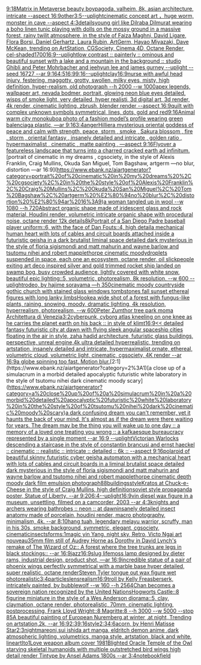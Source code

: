 [9:18](https://www.ebank.nz/aiartgenerator?category=9%3A18)[Matrix in Metaverse beauty boy](https://www.ebank.nz/aiartgenerator?category=Matrix%20in%20Metaverse%20beauty%20boy)[pagoda, valheim, 8k, asian architecture, intricate --aspect 16:9](https://www.ebank.nz/aiartgenerator?category=pagoda%2C%20valheim%2C%208k%2C%20asian%20architecture%2C%20intricate%20--aspect%2016%3A9)[other](https://www.ebank.nz/aiartgenerator?category=other)[3:5](https://www.ebank.nz/aiartgenerator?category=3%3A5)[--uplight](https://www.ebank.nz/aiartgenerator?category=--uplight)[cinematic concept art ，huge worm, monster in cave  --aspect 4:3](https://www.ebank.nz/aiartgenerator?category=cinematic%20concept%20art%20%EF%BC%8Chuge%20worm%2C%20monster%20in%20cave%20%20--aspect%204%3A3)[details](https://www.ebank.nz/aiartgenerator?category=details)[young girl like Dilraba Dilmurat wearing a boho linen tunic playing with dolls on the mossy ground in a massive forest, rainy twilit atmosphere, in the style of Faiza Maghni, David Ligare, Flora Borsi, Daniel Gerhartz, Laura Rubin, ArtGerm, Hayao Miyazaki, Dave McKean, trending on ArtStation, CGSociety, Cinema 4D, Octane Render, cel-shaded](https://www.ebank.nz/aiartgenerator?category=young%20girl%20like%20Dilraba%20Dilmurat%20wearing%20a%20boho%20linen%20tunic%20playing%20with%20dolls%20on%20the%20mossy%20ground%20in%20a%20massive%20forest%2C%20rainy%20twilit%20atmosphere%2C%20in%20the%20style%20of%20Faiza%20Maghni%2C%20David%20Ligare%2C%20Flora%20Borsi%2C%20Daniel%20Gerhartz%2C%20Laura%20Rubin%2C%20ArtGerm%2C%20Hayao%20Miyazaki%2C%20Dave%20McKean%2C%20trending%20on%20ArtStation%2C%20CGSociety%2C%20Cinema%204D%2C%20Octane%20Render%2C%20cel-shaded)[1700](https://www.ebank.nz/aiartgenerator?category=1700)[16:9](https://www.ebank.nz/aiartgenerator?category=16%3A9)[--uplight](https://www.ebank.nz/aiartgenerator?category=--uplight)[low contrast :: painterly :: ominous and beautiful sunset with a lake and a mountain in the background :: studio Ghibli and Peter Mohrbacher and jeehyun lee and james gurney --uplight --seed 16727 --ar 9:16](https://www.ebank.nz/aiartgenerator?category=low%20contrast%20%3A%3A%20painterly%20%3A%3A%20ominous%20and%20beautiful%20sunset%20with%20a%20lake%20and%20a%20mountain%20in%20the%20background%20%3A%3A%20studio%20Ghibli%20and%20Peter%20Mohrbacher%20and%20jeehyun%20lee%20and%20james%20gurney%20--uplight%20--seed%2016727%20--ar%209%3A16)[4:5](https://www.ebank.nz/aiartgenerator?category=4%3A5)[16:9](https://www.ebank.nz/aiartgenerator?category=16%3A9)[9:16](https://www.ebank.nz/aiartgenerator?category=9%3A16)[--uplight](https://www.ebank.nz/aiartgenerator?category=--uplight)[clay](https://www.ebank.nz/aiartgenerator?category=clay)[16:9](https://www.ebank.nz/aiartgenerator?category=16%3A9)[nurse with awful head injury, festering, maggotty, grotty, swollen, milky eyes, misty, high definition, hyper-realism, old photograph --h 2000 --w 1000](https://www.ebank.nz/aiartgenerator?category=nurse%20with%20awful%20head%20injury%2C%20festering%2C%20maggotty%2C%20grotty%2C%20swollen%2C%20milky%20eyes%2C%20misty%2C%20high%20definition%2C%20hyper-realism%2C%20old%20photograph%20--h%202000%20--w%201000)[apex legends, wallpaper art, nevada bodmer, portrait, glowing neon blue eyes detailed, wisps of smoke light, very detailed, hyper realisti, 3d digital art, 3d render, 4k render, cinematic lighting, zbrush, blender render --aspect 16:9](https://www.ebank.nz/aiartgenerator?category=apex%20legends%2C%20wallpaper%20art%2C%20nevada%20bodmer%2C%20portrait%2C%20glowing%20neon%20blue%20eyes%20detailed%2C%20wisps%20of%20smoke%20light%2C%20very%20detailed%2C%20hyper%20realisti%2C%203d%20digital%20art%2C%203d%20render%2C%204k%20render%2C%20cinematic%20lighting%2C%20zbrush%2C%20blender%20render%20--aspect%2016%3A9)[quilt with complex unknown symbols symmetrical, lines, dots, gold and red](https://www.ebank.nz/aiartgenerator?category=quilt%20with%20complex%20unknown%20symbols%20symmetrical%2C%20lines%2C%20dots%2C%20gold%20and%20red)[9:16](https://www.ebank.nz/aiartgenerator?category=9%3A16)[Animal warm city monokubo](https://www.ebank.nz/aiartgenerator?category=Animal%20warm%20city%20monokubo)[a photo of a fashion model’s profile wearing green balenciaga plastic, —ar 9:16](https://www.ebank.nz/aiartgenerator?category=a%20photo%20of%20a%20fashion%20model%E2%80%99s%20profile%20wearing%20green%20balenciaga%20plastic%2C%20%E2%80%94ar%209%3A16)[3:4](https://www.ebank.nz/aiartgenerator?category=3%3A4)[anger](https://www.ebank.nz/aiartgenerator?category=anger)[Hillier](https://www.ebank.nz/aiartgenerator?category=Hillier)[a mysterious oriental goddess of peace and calm with strength, peace, storm , smoke , Sakura blossom , fire , storm ,  oriental fantasy ,  insanely detailed and intricate , golden ratio , hypermaximalist , cinematic , matte painting , —aspect 9:16](https://www.ebank.nz/aiartgenerator?category=a%20mysterious%20oriental%20goddess%20of%20peace%20and%20calm%20with%20strength%2C%20peace%2C%20storm%20%2C%20smoke%20%2C%20Sakura%20blossom%20%2C%20fire%20%2C%20storm%20%2C%20%20oriental%20fantasy%20%2C%20%20insanely%20detailed%20and%20intricate%20%2C%20golden%20ratio%20%2C%20hypermaximalist%20%2C%20cinematic%20%2C%20matte%20painting%20%2C%20%E2%80%94aspect%209%3A16)[Flyover a featureless landscape that turns into a charred cracked earth ad infinitum.](https://www.ebank.nz/aiartgenerator?category=Flyover%20a%20featureless%20landscape%20that%20turns%20into%20a%20charred%20cracked%20earth%20ad%20infinitum.)[portrait of cinematic in my dreams , cgsociety, in the style of Alexis Franklin, Craig Mullins, Okuda San Miguel, Tom Bagshaw, artgerm —no blur, distortion —ar 16:9](https://www.ebank.nz/aiartgenerator?category=portrait%20of%20cinematic%20in%20my%20dreams%20%2C%20cgsociety%2C%20in%20the%20style%20of%20Alexis%20Franklin%2C%20Craig%20Mullins%2C%20Okuda%20San%20Miguel%2C%20Tom%20Bagshaw%2C%20artgerm%20%E2%80%94no%20blur%2C%20distortion%20%E2%80%94ar%2016%3A9)[a woman tangled up in wool --w 1080 --h 720](https://www.ebank.nz/aiartgenerator?category=a%20woman%20tangled%20up%20in%20wool%20--w%201080%20--h%20720)[Abstract organic shape made of iridescent glass and rock material, Houdini render, volumetric intricate organic shape with procedural noise, octane render 12k details](https://www.ebank.nz/aiartgenerator?category=Abstract%20organic%20shape%20made%20of%20iridescent%20glass%20and%20rock%20material%2C%20Houdini%20render%2C%20volumetric%20intricate%20organic%20shape%20with%20procedural%20noise%2C%20octane%20render%2012k%20details)[8k](https://www.ebank.nz/aiartgenerator?category=8k)[Portrait of a San Diego Padre baseball player uniform::6, with the face of Dan Fouts::4, high detail](https://www.ebank.nz/aiartgenerator?category=Portrait%20of%20a%20San%20Diego%20Padre%20baseball%20player%20uniform%3A%3A6%2C%20with%20the%20face%20of%20Dan%20Fouts%3A%3A4%2C%20high%20detail)[a mechanical human heart with lots of cables and circuit boards attached inside a futuristic geisha in a dark brutalist liminal space detailed dark mysterious in the style of floria sigismondi and matt mahurin and wayne barlow and tsutomu nihei and robert mapplethorpe cinematic moody](https://www.ebank.nz/aiartgenerator?category=a%20mechanical%20human%20heart%20with%20lots%20of%20cables%20and%20circuit%20boards%20attached%20inside%20a%20futuristic%20geisha%20in%20a%20dark%20brutalist%20liminal%20space%20detailed%20dark%20mysterious%20in%20the%20style%20of%20floria%20sigismondi%20and%20matt%20mahurin%20and%20wayne%20barlow%20and%20tsutomu%20nihei%20and%20robert%20mapplethorpe%20cinematic%20moody)[droplets suspended in space, each one an ecosystem, octane render, oil slick](https://www.ebank.nz/aiartgenerator?category=droplets%20suspended%20in%20space%2C%20each%20one%20an%20ecosystem%2C%20octane%20render%2C%20oil%20slick)[people exiting art deco inspired silver and gold trimmed rocket ship landed on swamp bog, busy crowded audience, lightly covered with white snow, beautiful epic lighting::5, volumetric, photorealism, 8k resolution, --w 600 --uplight](https://www.ebank.nz/aiartgenerator?category=people%20exiting%20art%20deco%20inspired%20silver%20and%20gold%20trimmed%20rocket%20ship%20landed%20on%20swamp%20bog%2C%20busy%20crowded%20audience%2C%20lightly%20covered%20with%20white%20snow%2C%20beautiful%20epic%20lighting%3A%3A5%2C%20volumetric%2C%20photorealism%2C%208k%20resolution%2C%20--w%20600%20--uplight)[rodeo, by hajime sorayama —h 350](https://www.ebank.nz/aiartgenerator?category=rodeo%2C%20by%20hajime%20sorayama%20%E2%80%94h%20350)[cinematic moody countryside gothic church with stained glass windows tombstones fall sunset ethereal figures with long lanky limbs](https://www.ebank.nz/aiartgenerator?category=cinematic%20moody%20countryside%20gothic%20church%20with%20stained%20glass%20windows%20tombstones%20fall%20sunset%20ethereal%20figures%20with%20long%20lanky%20limbs)[Hooke](https://www.ebank.nz/aiartgenerator?category=Hooke)[a wide shot of a forest with fungus-like plants, raining, snowing, moody, dramatic lighting, 4k resolution, hyperrealism, photorealism, --w 600](https://www.ebank.nz/aiartgenerator?category=a%20wide%20shot%20of%20a%20forest%20with%20fungus-like%20plants%2C%20raining%2C%20snowing%2C%20moody%2C%20dramatic%20lighting%2C%204k%20resolution%2C%20hyperrealism%2C%20photorealism%2C%20--w%20600)[Peter Zumthor tree park moma Architettura di Venezia](https://www.ebank.nz/aiartgenerator?category=Peter%20Zumthor%20tree%20park%20moma%20Architettura%20di%20Venezia)[3:2](https://www.ebank.nz/aiartgenerator?category=3%3A2)[cyberpunk, cyborg atlas kneeling on one knee as he carries the planet earth on his back :: in style of klimt](https://www.ebank.nz/aiartgenerator?category=cyberpunk%2C%20cyborg%20atlas%20kneeling%20on%20one%20knee%20as%20he%20carries%20the%20planet%20earth%20on%20his%20back%20%3A%3A%20in%20style%20of%20klimt)[16:9](https://www.ebank.nz/aiartgenerator?category=16%3A9)[<< detailed fantasy futuristic city at dawn with flying sleek angular spaceship cities floating in the air in style, zaha hadid architecture, futuristic glass buildings, perspective, unreal engine,4k,ultra detailed hyperrealistic, trending on artstation, insanely detailed and intricate, hypermaximalist,ornate, ethereal, volumetric cloud, volumetric light, cinematic, cgsociety, 4K render --ar 16:9](https://www.ebank.nz/aiartgenerator?category=%3C%3C%20detailed%20fantasy%20futuristic%20city%20at%20dawn%20with%20flying%20sleek%20angular%20spaceship%20cities%20floating%20in%20the%20air%20in%20style%2C%20zaha%20hadid%20architecture%2C%20futuristic%20glass%20buildings%2C%20perspective%2C%20unreal%20engine%2C4k%2Cultra%20detailed%20hyperrealistic%2C%20trending%20on%20artstation%2C%20insanely%20detailed%20and%20intricate%2C%20hypermaximalist%2Cornate%2C%20ethereal%2C%20volumetric%20cloud%2C%20volumetric%20light%2C%20cinematic%2C%20cgsociety%2C%204K%20render%20--ar%2016%3A9)[a globe spinning too fast. Motion blur.](https://www.ebank.nz/aiartgenerator?category=a%20globe%20spinning%20too%20fast.%20Motion%20blur.)[2:1](https://www.ebank.nz/aiartgenerator?category=2%3A1)[a close up of a simulacrum in a morbid detailed apocalyptic futuristic white laboratory in the style of tsutomu nihei dark cinematic moody scary](https://www.ebank.nz/aiartgenerator?category=a%20close%20up%20of%20a%20simulacrum%20in%20a%20morbid%20detailed%20apocalyptic%20futuristic%20white%20laboratory%20in%20the%20style%20of%20tsutomu%20nihei%20dark%20cinematic%20moody%20scary)[a dark confusing dream you can't remember, yet it haunts the back of your mind. It's almost as if the dream were there waiting for years. The dream may be the thing you will wake up to one day :: a memory of a loved one treating you wrong :: a kafkaesque bureaucracy represented by a single moment --ar 16:9 --uplight](https://www.ebank.nz/aiartgenerator?category=a%20dark%20confusing%20dream%20you%20can%27t%20remember%2C%20yet%20it%20haunts%20the%20back%20of%20your%20mind.%20It%27s%20almost%20as%20if%20the%20dream%20were%20there%20waiting%20for%20years.%20The%20dream%20may%20be%20the%20thing%20you%20will%20wake%20up%20to%20one%20day%20%3A%3A%20a%20memory%20of%20a%20loved%20one%20treating%20you%20wrong%20%3A%3A%20a%20kafkaesque%20bureaucracy%20represented%20by%20a%20single%20moment%20--ar%2016%3A9%20--uplight)[Victorian Warlocks descending a staircase in the style of constantin brancusi and ernst haeckel :: cinematic :: realistic :: intricate :: detailed :: 6k :: --aspect 9:16](https://www.ebank.nz/aiartgenerator?category=Victorian%20Warlocks%20descending%20a%20staircase%20in%20the%20style%20of%20constantin%20brancusi%20and%20ernst%20haeckel%20%3A%3A%20cinematic%20%3A%3A%20realistic%20%3A%3A%20intricate%20%3A%3A%20detailed%20%3A%3A%206k%20%3A%3A%20--aspect%209%3A16)[polaroid of beautiful skinny futuristic cyber geisha automaton with a mechanical heart with lots of cables and circuit boards in a liminal brutalist space detailed dark mysterious in the style of floria sigismondi and matt mahurin and wayne barlow and tsutomo nihei and robert mapplethorpe cinematic depth moody dark film emulsion photograph](https://www.ebank.nz/aiartgenerator?category=polaroid%20of%20beautiful%20skinny%20futuristic%20cyber%20geisha%20automaton%20with%20a%20mechanical%20heart%20with%20lots%20of%20cables%20and%20circuit%20boards%20in%20a%20liminal%20brutalist%20space%20detailed%20dark%20mysterious%20in%20the%20style%20of%20floria%20sigismondi%20and%20matt%20mahurin%20and%20wayne%20barlow%20and%20tsutomo%20nihei%20and%20robert%20mapplethorpe%20cinematic%20depth%20moody%20dark%20film%20emulsion%20photograph)[88](https://www.ebank.nz/aiartgenerator?category=88)[buildings](https://www.ebank.nz/aiartgenerator?category=buildings)[style](https://www.ebank.nz/aiartgenerator?category=style)[Kratos at Chuck-e-Cheese in the style of Craig Mullins, high definition](https://www.ebank.nz/aiartgenerator?category=Kratos%20at%20Chuck-e-Cheese%20in%20the%20style%20of%20Craig%20Mullins%2C%20high%20definition)[soviet style propaganda poster, Statue of Liberty, --ar 9:20](https://www.ebank.nz/aiartgenerator?category=soviet%20style%20propaganda%20poster%2C%20Statue%20of%20Liberty%2C%20--ar%209%3A20)[6:4](https://www.ebank.nz/aiartgenerator?category=6%3A4)[--uplight](https://www.ebank.nz/aiartgenerator?category=--uplight)[16:9](https://www.ebank.nz/aiartgenerator?category=16%3A9)[vin diesel wax figure in a museum, unsettling, filmed on a camcorder, 2003 --ar 4:3](https://www.ebank.nz/aiartgenerator?category=vin%20diesel%20wax%20figure%20in%20a%20museum%2C%20unsettling%2C%20filmed%20on%20a%20camcorder%2C%202003%20--ar%204%3A3)[knights and archers wearing bathrobes :: neon :: at dawn](https://www.ebank.nz/aiartgenerator?category=knights%20and%20archers%20wearing%20bathrobes%20%3A%3A%20neon%20%3A%3A%20at%20dawn)[insanely detailed insect anatomy made of porcelain, houdini render, macro photography, minimalism, 4k. --ar 8:10](https://www.ebank.nz/aiartgenerator?category=insanely%20detailed%20insect%20anatomy%20made%20of%20porcelain%2C%20houdini%20render%2C%20macro%20photography%2C%20minimalism%2C%204k.%20--ar%208%3A10)[hang tuah, legendary melayu warrior, scruffy, man in his 30s, smoke background, symmetric, elegant, cgsociety, cinematic](https://www.ebank.nz/aiartgenerator?category=hang%20tuah%2C%20legendary%20melayu%20warrior%2C%20scruffy%2C%20man%20in%20his%2030s%2C%20smoke%20background%2C%20symmetric%2C%20elegant%2C%20cgsociety%2C%20cinematic)[insects](https://www.ebank.nz/aiartgenerator?category=insects)[forms:1](https://www.ebank.nz/aiartgenerator?category=forms%3A1)[magic yin Yang, night sky, Retro, Victo Ngai art nouveau](https://www.ebank.nz/aiartgenerator?category=magic%20yin%20Yang%2C%20night%20sky%2C%20Retro%2C%20Victo%20Ngai%20art%20nouveau)[35mm film still of Audrey Horne as Dorothy in David Lynch's remake of The Wizard of Oz:: A forest where the tree trunks are legs in black stockings:: --ar 16:9](https://www.ebank.nz/aiartgenerator?category=35mm%20film%20still%20of%20Audrey%20Horne%20as%20Dorothy%20in%20David%20Lynch%27s%20remake%20of%20The%20Wizard%20of%20Oz%3A%3A%20A%20forest%20where%20the%20tree%20trunks%20are%20legs%20in%20black%20stockings%3A%3A%20--ar%2016%3A9)[jazz](https://www.ebank.nz/aiartgenerator?category=jazz)[16:9](https://www.ebank.nz/aiartgenerator?category=16%3A9)[slug life](https://www.ebank.nz/aiartgenerator?category=slug%20life)[moss lamp designed by dieter rams, industrial design, product shot, —ar 16:9](https://www.ebank.nz/aiartgenerator?category=moss%20lamp%20designed%20by%20dieter%20rams%2C%20industrial%20design%2C%20product%20shot%2C%20%E2%80%94ar%2016%3A9)[incredible statue of a pair of phoenix wings perfectly symmetrical with a marble base hyper detailed, super realistic, octane render](https://www.ebank.nz/aiartgenerator?category=incredible%20statue%20of%20a%20pair%20of%20phoenix%20wings%20perfectly%20symmetrical%20with%20a%20marble%20base%20hyper%20detailed%2C%20super%20realistic%2C%20octane%20render)[Steven Tyler tongue out wax figure wet photorealistic](https://www.ebank.nz/aiartgenerator?category=Steven%20Tyler%20tongue%20out%20wax%20figure%20wet%20photorealistic)[3:4](https://www.ebank.nz/aiartgenerator?category=3%3A4)[particles](https://www.ebank.nz/aiartgenerator?category=particles)[lens](https://www.ebank.nz/aiartgenerator?category=lens)[realism](https://www.ebank.nz/aiartgenerator?category=realism)[16:9](https://www.ebank.nz/aiartgenerator?category=16%3A9)[troll by Kelly Freas](https://www.ebank.nz/aiartgenerator?category=troll%20by%20Kelly%20Freas)[berserk, intricately painted, by bubblewolf --w 160 --h 256](https://www.ebank.nz/aiartgenerator?category=berserk%2C%20intricately%20painted%2C%20by%20bubblewolf%20--w%20160%20--h%20256)[4Chan becomes a sovereign nation recognized by the United Nations](https://www.ebank.nz/aiartgenerator?category=4Chan%20becomes%20a%20sovereign%20nation%20recognized%20by%20the%20United%20Nations)[Hogworts Castle::8 figurine miniature in the style of a Wes Anderson diorama::5, clay, claymation, octane render, photorealistic, 70mm, cinematic lighting, postprocessing, Frank Lloyd Wright::8 Magritte:8 --h 3000 --w 5000 --stop 85](https://www.ebank.nz/aiartgenerator?category=Hogworts%20Castle%3A%3A8%20figurine%20miniature%20in%20the%20style%20of%20a%20Wes%20Anderson%20diorama%3A%3A5%2C%20clay%2C%20claymation%2C%20octane%20render%2C%20photorealistic%2C%2070mm%2C%20cinematic%20lighting%2C%20postprocessing%2C%20Frank%20Lloyd%20Wright%3A%3A8%20Magritte%3A8%20--h%203000%20--w%205000%20--stop%2085)[A beautiful painting of  European Nuremberg,at winter ,at night,,Trending on artstation,2k, --ar 16:9](https://www.ebank.nz/aiartgenerator?category=A%20beautiful%20painting%20of%20%20European%20Nuremberg%2Cat%20winter%20%2Cat%20night%2C%2CTrending%20on%20artstation%2C2k%2C%20--ar%2016%3A9)[2:3](https://www.ebank.nz/aiartgenerator?category=2%3A3)[9:16](https://www.ebank.nz/aiartgenerator?category=9%3A16)[style](https://www.ebank.nz/aiartgenerator?category=style)[2:3](https://www.ebank.nz/aiartgenerator?category=2%3A3)[4:6](https://www.ebank.nz/aiartgenerator?category=4%3A6)[acorn, by Henri Matisse Star](https://www.ebank.nz/aiartgenerator?category=acorn%2C%20by%20Henri%20Matisse%20Star)[2:3](https://www.ebank.nz/aiartgenerator?category=2%3A3)[nightmare](https://www.ebank.nz/aiartgenerator?category=nightmare)[oni,sui ishida art manga, eldritch demon anime ,dark atmospheric lighting, volumetrics, manga style, artstation, black and white, lineart](https://www.ebank.nz/aiartgenerator?category=oni%2Csui%20ishida%20art%20manga%2C%20eldritch%20demon%20anime%20%2Cdark%20atmospheric%20lighting%2C%20volumetrics%2C%20manga%20style%2C%20artstation%2C%20black%20and%20white%2C%20lineart)[Ito](https://www.ebank.nz/aiartgenerator?category=Ito)[1](https://www.ebank.nz/aiartgenerator?category=1)[Love weapon album cover 1981](https://www.ebank.nz/aiartgenerator?category=Love%20weapon%20album%20cover%201981)[Blighted Oracle Temple of the Owl starving skeletal humanoids with multiple outstretched bird wings high detail render Tintype by Ansel Adams 1800s --ar 3:4](https://www.ebank.nz/aiartgenerator?category=Blighted%20Oracle%20Temple%20of%20the%20Owl%20starving%20skeletal%20humanoids%20with%20multiple%20outstretched%20bird%20wings%20high%20detail%20render%20Tintype%20by%20Ansel%20Adams%201800s%20--ar%203%3A4)[notebook](https://www.ebank.nz/aiartgenerator?category=notebook)[field](https://www.ebank.nz/aiartgenerator?category=field)